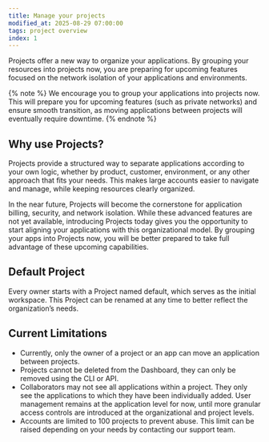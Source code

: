 ```yaml
---
title: Manage your projects
modified_at: 2025-08-29 07:00:00
tags: project overview
index: 1
---
```


Projects offer a new way to organize your applications. By grouping your resources into projects now, you are preparing for upcoming features focused on the network isolation of your applications and environments.

{% note %}
We encourage you to group your applications into projects now.
This will prepare you for upcoming features (such as private networks) and ensure smooth transition, as moving applications between projects will eventually require downtime.
{% endnote %}

## Why use Projects?

Projects provide a structured way to separate applications according to your own logic, 
whether by product, customer, environment, or any other approach that fits your needs. This makes large accounts easier to navigate and manage, while keeping resources clearly organized.

In the near future, Projects will become the cornerstone for application billing, security, and network isolation. While these advanced features are not yet available, introducing Projects today gives you the opportunity to start aligning your applications with this organizational model. By grouping your apps into Projects now, you will be better prepared to take full advantage of these upcoming capabilities.

## Default Project

Every owner starts with a Project named default, which serves as the initial workspace. This Project can be renamed at any time to better reflect the organization’s needs.

## Current Limitations

- Currently, only the owner of a project or an app can move an application between projects.
- Projects cannot be deleted from the Dashboard, they can only be removed using the CLI or API.
- Collaborators may not see all applications within a project. They only see the applications to which they have been individually added. User management remains at the application level for now, until more granular access controls are introduced at the organizational and project levels.
- Accounts are limited to 100 projects to prevent abuse. This limit can be raised depending on your needs by contacting our support team.
